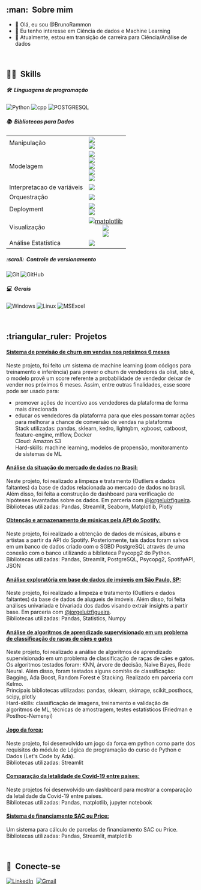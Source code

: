 
<h2> :man: &nbsp;Sobre mim </h2>

- 👋 Olá, eu sou @BrunoRammon
- 👀 Eu tenho interesse em Ciência de dados e Machine Learning
- 🌱 Atualmente, estou em transição de carreira para Ciência/Análise de dados

<br/>

<h2> 🤹🏽 &nbsp;Skills</h2>

<h5> 🛠 &nbsp;Linguagens de programação</h5>

  ![Python](https://img.shields.io/badge/Python-14354C?style=for-the-badge&logo=python&logoColor=white)
  ![cpp](https://img.shields.io/badge/C++-informational?style=for-the-badge&logo=c%2B%2B&logoColor=white)
  ![POSTGRESQL](https://img.shields.io/badge/PostgreSQL-316192?style=for-the-badge&logo=postgresql&logoColor=white) 
  

<h5> 📚 &nbsp;Bibliotecas para Dados</h5>

<table>
    <tr>
        <td>Manipulação</td>
        <td> 
          <a href="https://pandas.pydata.org/">
            <img src="https://img.shields.io/badge/Pandas-130654?style=for-the-badge&amp;logo=pandas&amp;logoColor=white"/>
          </a> <br>
          <a href="https://spark.apache.org/docs/latest/api/python/index.html">
            <img src="https://img.shields.io/badge/PySpark-FF5C83?style=for-the-badge&logo=Spark AR&logoColor=white"/>
          </a>
        </td>
    </tr>
    <tr>
        <td>Modelagem</td>
        <td>
          <a href="https://scikit-learn.org/stable/">
            <img src="https://img.shields.io/badge/SkLearn-ff9c34?style=for-the-badge&amp;logo=scikitlearn&amp;logoColor=white" />
          </a><br>
          <a href="https://lightgbm.readthedocs.io/en/stable/">
            <img src="https://img.shields.io/badge/LightGBM-red?style=for-the-badge&amp;logo=LightGBM-red&amp;logoColor=white" />
          </a><br>
          <a href="https://xgboost.readthedocs.io/en/stable/">
            <img src="https://img.shields.io/badge/XGBoost-blue?style=for-the-badge&amp;logo=XGBoost&amp;logoColor=white" />
          </a><br>
          <a href="https://feature-engine.trainindata.com/">
            <img src="https://img.shields.io/badge/Feature Engine-gree?style=for-the-badge&amp;logo=feature-engine&amp;logoColor=white" />
          </a><br>
          <a href="https://www.tensorflow.org/">
            <img src="https://img.shields.io/badge/tensorflow-316192?style=for-the-badge&amp;logo=tensorflow&amp;logoColor=white" />
          </a>
    </tr>
    <tr>
        <td>Interpretacao de variáveis</td>
        <td>
          <a href="https://shap.readthedocs.io/en/latest/">
            <img src="https://img.shields.io/badge/Shap-pink?style=for-the-badge&amp;logo=Shap&amp;logoColor=white" />
          </a>
        </td>
    </tr>
    <tr>
        <td>Orquestração</td>
        <td>
          <a href="https://kedro.org/">
            <img src="https://img.shields.io/badge/kedro-ffc900?style=for-the-badge&amp;logo=kedro;logoColor=white" />
          </a>
        </td>
    </tr>
    <tr>
        <td>Deployment</td>
        <td>        
          <a href="https://www.docker.com/">
            <img src="https://img.shields.io/badge/Docker-blue?style=for-the-badge&amp;logo=Docker&amp;logoColor=white" />
          </a><br>
          <a href="https://img.shields.io/badge/streamlit-red?style=for-the-badge&amp;logo=streamlit&amp;logoColor=white">
            <img src="https://img.shields.io/badge/streamlit-red?style=for-the-badge&amp;logo=streamlit&amp;logoColor=white" />
          </a>
        </td>
    </tr>
    <tr>
        <td>Visualização</td>
        <td style="text-align:center"> 
          <a href="https://matplotlib.org/">
            <img src="https://img.shields.io/badge/matplotlib-4698C6?style=for-the-badge&amp;logo=Matplotlib&amp;logoColor=white" alt="matplotlib"/>
          </a><br>
          <a href="https://seaborn.pydata.org/">
            <img src="https://img.shields.io/badge/seaborn-343663?style=for-the-badge&amp;logo=seaborn&amp;logoColor=white"/>
          </a><br>
          <a href="https://plotly.com/">
            <img src="https://img.shields.io/badge/plotly-100000?style=for-the-badge&amp;logo=plotly&amp;logoColor=white;logo=seaborn&amp;logoColor=white"/>
          </a>
    </tr>
    <tr>
        <td>Análise Estatística</td>
        <td>
          <a href="https://img.shields.io/badge/scipy-1E87F0?style=for-the-badge&amp;logo=scipy&amp;logoColor=white">
            <img src="https://img.shields.io/badge/scipy-1E87F0?style=for-the-badge&amp;logo=scipy&amp;logoColor=white" />
          </a>
        </td>
    </tr>
</table>

<!-- - Manipulação 

  ![Pandas](https://img.shields.io/badge/Pandas-130654?style=for-the-badge&logo=pandas&logoColor=white)

- Visualização
  ![Matplotlib](https://img.shields.io/badge/matplotlib-4698C6?style=for-the-badge&logo=matplotlib&logoColor=white)
  ![Seaborn](https://img.shields.io/badge/seaborn-343663?style=for-the-badge&logo=seaborn&logoColor=white)
  ![Plotly](https://img.shields.io/badge/plotly-100000?style=for-the-badge&logo=plotly&logoColor=white)
  
- Modelagem

  ![Sklearn](https://img.shields.io/badge/SkLearn-ff9c34?style=for-the-badge&logo=scikitlearn&logoColor=white)
  ![TensorFlow](https://img.shields.io/badge/tensorflow-316192?style=for-the-badge&logo=tensorflow&logoColor=white)
  
- Análise Estatística

  ![SciPy](https://img.shields.io/badge/scipy-1E87F0?style=for-the-badge&logo=scipy&logoColor=white)

- Deployment

  ![Streamlit](https://img.shields.io/badge/streamlit-red?style=for-the-badge&logo=streamlit&logoColor=white) -->


<h5> :scroll: &nbsp;Controle de versionamento</h5>

  ![Git](https://img.shields.io/badge/Git-F05032?style=for-the-badge&logo=git&logoColor=white)
  ![GitHub](https://img.shields.io/badge/GitHub-100000?style=for-the-badge&logo=github&logoColor=white)

<h5> 💻 &nbsp;Gerais</h5>

  ![Windows](https://img.shields.io/badge/Windows-0078D6?style=for-the-badge&logo=windows&logoColor=white)
  ![Linux](https://img.shields.io/badge/Linux-185886?style=for-the-badge&logo=linux&logoColor=white)
  ![MSExcel](https://img.shields.io/badge/Microsoft_Excel-217346?style=for-the-badge&logo=microsoft-excel&logoColor=white)

<br/>

<h2> :triangular_ruler: &nbsp;Projetos </h2>

#### [ Sistema de previsão de churn em vendas nos próximos 6 meses ](https://github.com/BrunoRammon/olist_project)<br>
Neste projeto, foi feito um sistema de machine learning (com códigos para treinamento e inferência) para prever o churn de vendedores da olist, isto é, o modelo provê um score referente a probabilidade de vendedor deixar de vender nos próximos 6 meses. Assim, entre outras finalidades, esse score pode ser usado para:
- promover ações de incentivo aos vendedores da plataforma de forma mais direcionada
- educar os vendedores da plataforma para que eles possam tomar ações para melhorar a chance de conversão de vendas na plataforma<br>
Stack utilizadas: pandas, sklearn, kedro, lightgbm, xgboost, catboost, feature-engine, mlflow, Docker<br>
Cloud: Amazon S3 <br>
Hard-skills:  machine learning, modelos de propensão, monitoramento de sistemas de ML<br>


#### [ Análise da situação do mercado de dados no Brasil: ](https://github.com/BrunoRammon/projeto_tecnicas_programacao_ii-)<br>
Neste projeto, foi realizado a limpeza e tratamento (Outliers e dados faltantes) da base de dados relacionada ao mercado de dados no brasil. Além disso, foi feita a construção de dashboard para verificação de hipóteses levantadas sobre os dados. Em parceria com <a href="https://github.com/jorgeluizfigueira">@jorgeluizfigueira</a>.<br>
Bibliotecas utilizadas: Pandas, Streamlit, Seaborn, Matplotlib, Plotly

#### [ Obtenção e armazenamento de músicas pela API do Spotify: ](https://github.com/BrunoRammon/BD-spotifyAPI)<br>
Neste projeto, foi realizado a obtenção de dados de músicas, albuns e artistas a partir da API do Spotify. Posteriomente, tais dados foram salvos em um banco de dados criado com o SGBD PostgreSQL através de uma conexão com o banco utilizando a biblioteca Psycopg2 do Python.<br>
Bibliotecas utilizadas: Pandas, Streamlit, PostgreSQL, Psycopg2, SpotifyAPI, JSON

#### [ Análise exploratória em base de dados de imóveis em São Paulo, SP: ](https://github.com/BrunoRammon/projeto_tecnicas_programacao_i)<br>
Neste projeto, foi realizado a limpeza e tratamento (Outliers e dados faltantes) da base de dados de alugueis de imóveis. Além disso, foi feita análises univariada e bivariada dos dados visando extrair insights a partir base. Em parceria com <a href="https://github.com/jorgeluizfigueira">@jorgeluizfigueira</a>.<br>
Bibliotecas utilizadas: Pandas, Statistics, Numpy

#### [ Análise de algoritmos de aprendizado supervisionado em um problema de classificação de raças de cães e gatos ](https://github.com/BrunoRammon/gato-cachorro_classificacao_de_racas)<br>
Neste projeto, foi realizado a análise de algoritmos de aprendizado supervisionado em um problema de classificação de raças de cães e gatos. Os algoritmos testados foram: KNN, árvore de decisão, Naive Bayes, Rede Neural. Além disso, foram testados alguns comitês de classificação: Bagging, Ada Boost, Random Forest e Stacking. Realizado em parceria com Kelmo.<br>
Principais bibliotecas utilizadas: pandas, sklearn, skimage, scikit_posthocs, scipy, plotly <br>
Hard-skills: classificação de imagens, treinamento e validação de algoritmos de ML, técnicas de amostragem, testes estatísticos (Friedman e Posthoc-Nemenyi)<br>

#### [ Jogo da forca: ](https://github.com/BrunoRammon/hangman_game_project)<br>
Neste projeto, foi desenvolvido um jogo da forca em python como parte dos requisitos do módulo de Lógica de programação do curso de Python e Dados (Let's Code by Ada). <br>
Bibliotecas utilizadas: Streamlit

#### [ Comparação da letalidade de Covid-19 entre países: ](https://github.com/BrunoRammon/covid-19_lethality_project)<br>
Neste projetos foi desenvolvido um dashboard para mostrar a comparação da letalidade da Covid-19 entre países. <br>
Bibliotecas utilizadas: Pandas, matplotlib, jupyter notebook

#### [ Sistema de financiamento SAC ou Price: ](https://github.com/BrunoRammon/loan_system_project)<br>
Um sistema para cálculo de parcelas de financiamento SAC ou Price. <br>
Bibliotecas utilizadas: Pandas, Streamlit, matplotlib

<br/>

<h2> 🤝 &nbsp;Conecte-se </h2> 
<a href="https://www.linkedin.com/in/bruno-r-s-souza/"><img src="https://img.shields.io/badge/linkedin-%230077B5.svg?&style=for-the-badge&logo=linkedin&logoColor=white" alt="LinkedIn" /></a>&nbsp;
<a href="mailto:brunorssouza0@gmail.com?subject=Olá%20Bruno"><img src="https://img.shields.io/badge/gmail-%23D14836.svg?&style=for-the-badge&logo=gmail&logoColor=white" alt="Gmail"/>
<!---
BrunoRammon/BrunoRammon is a ✨ special ✨ repository because its `README.md` (this file) appears on your GitHub profile.
You can click the Preview link to take a look at your changes.
--->
